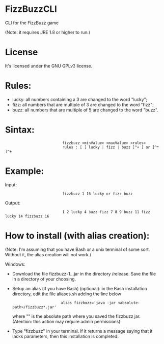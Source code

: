 # FizzBuzzCLI
CLI for the FizzBuzz game

(Note: it requires JRE 1.8 or higher to run.)

# License

It's licensed under the GNU GPLv3 license.

# Rules:
  - lucky: all numbers containing a 3 are changed to the word "lucky";
  - fizz: all numbers that are multiple of 3 are changed to the word "fizz";
  - buzz: all numbers that are multiple of 5 are changed to the word "buzz".

# Sintax: 

                              fizzbuzz <minValue> <maxValue> <rules>
                              rules : [ [ lucky | fizz | buzz ]^+ [ or ]^* ]^+

# Example:

Input: 

                              fizzbuzz 1 16 lucky or fizz buzz

Output:

                              1 2 lucky 4 buzz fizz 7 8 9 buzz 11 fizz lucky 14 fizzbuzz 16

# How to install (with alias creation):
(Note: I'm assuming that you have Bash or a unix terminal of some sort. Without it, the alias creation will not work.)

Windows:

  - Download the file fizzbuzz-1.*.*.jar in the directory /release.
    Save the file in a directory of your choosing.

  - Setup an alias (if you have Bash) (optional): in the Bash installation directory, edit the file aliases.sh adding the line below 
  
                              alias fizzbuzz='java -jar <absolute-path>/fizzbuzz*.jar'
                              
    where "<absolute-path>" is the absolute path where you saved the fizzbuzz jar.
    (Atention: this action may require admin permissions)
  
  - Type "fizzbuzz" in your terminal. If it returns a message saying that it lacks parameters, then this installation is completed.
